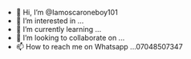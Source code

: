 - 👋 Hi, I’m @Iamoscaroneboy101
- 👀 I’m interested in ...
- 🌱 I’m currently learning ...
- 💞️ I’m looking to collaborate on ...
- 📫 How to reach me on Whatsapp ...07048507347
 
<!---
Iamoscaroneboy101/Iamoscaroneboy101 is a ✨ special ✨ repository because its `README.md` (this file) appears on your GitHub profile.
You can click the Preview link to take a look at your changes.
--->
